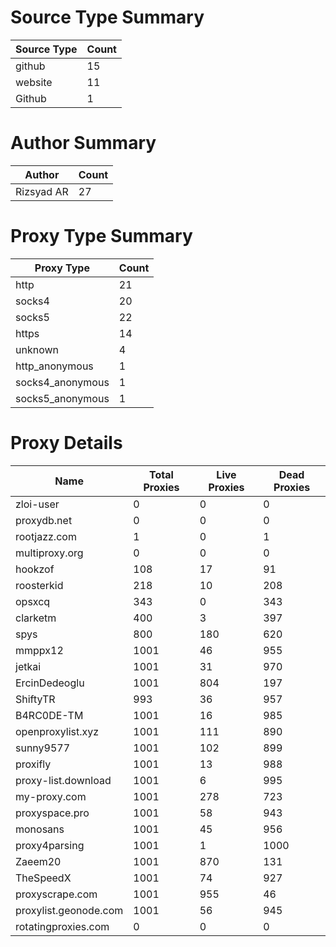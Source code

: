 # Source Type Summary

| Source Type | Count |
|-------------|-------|
| github | 15 |
| website | 11 |
| Github | 1 |


# Author Summary

| Author | Count |
|--------|-------|
| Rizsyad AR | 27 |


# Proxy Type Summary

| Proxy Type | Count |
|------------|-------|
| http | 21 |
| socks4 | 20 |
| socks5 | 22 |
| https | 14 |
| unknown | 4 |
| http_anonymous | 1 |
| socks4_anonymous | 1 |
| socks5_anonymous | 1 |


# Proxy Details

| Name | Total Proxies | Live Proxies | Dead Proxies |
|------|---------------|--------------|---------------|
| zloi-user | 0 | 0 | 0 |
| proxydb.net | 0 | 0 | 0 |
| rootjazz.com | 1 | 0 | 1 |
| multiproxy.org | 0 | 0 | 0 |
| hookzof | 108 | 17 | 91 |
| roosterkid | 218 | 10 | 208 |
| opsxcq | 343 | 0 | 343 |
| clarketm | 400 | 3 | 397 |
| spys | 800 | 180 | 620 |
| mmppx12 | 1001 | 46 | 955 |
| jetkai | 1001 | 31 | 970 |
| ErcinDedeoglu | 1001 | 804 | 197 |
| ShiftyTR | 993 | 36 | 957 |
| B4RC0DE-TM | 1001 | 16 | 985 |
| openproxylist.xyz | 1001 | 111 | 890 |
| sunny9577 | 1001 | 102 | 899 |
| proxifly | 1001 | 13 | 988 |
| proxy-list.download | 1001 | 6 | 995 |
| my-proxy.com | 1001 | 278 | 723 |
| proxyspace.pro | 1001 | 58 | 943 |
| monosans | 1001 | 45 | 956 |
| proxy4parsing | 1001 | 1 | 1000 |
| Zaeem20 | 1001 | 870 | 131 |
| TheSpeedX | 1001 | 74 | 927 |
| proxyscrape.com | 1001 | 955 | 46 |
| proxylist.geonode.com | 1001 | 56 | 945 |
| rotatingproxies.com | 0 | 0 | 0 |
